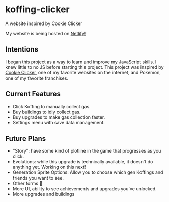 # koffing-clicker
A website inspired by Cookie Clicker

My website is being hosted on [Netlify!](https://pensive-villani-99990e.netlify.app/)

## Intentions
I began this project as a way to learn and improve my JavaScript skills. I knew little to no JS before starting this project.
This project was inspired by [Cookie Clicker](https://orteil.dashnet.org/cookieclicker/), one of my favorite websites on the internet, and Pokemon, one of my favorite franchises.

## Current Features
- Click Koffing to manually collect gas.
- Buy buildings to idly collect gas.
- Buy upgrades to make gas collection faster.
- Settings menu with save data management.

## Future Plans
- "Story": have some kind of plotline in the game that progresses as you click.
- Evolutions: while this upgrade is technically available, it doesn't do anything yet. Working on this next!
- Generation Sprite Options: Allow you to choose which gen Koffings and friends you want to see.
- Other forms :eyes:
- More UI, ability to see achievements and upgrades you've unlocked.
- More upgrades and buildings
